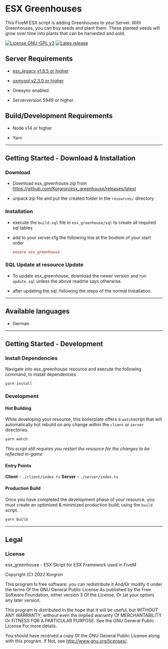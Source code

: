 # ESX Greenhouses

This FiveM ESX script is adding Greenhouses to your Server.
With Greenhouses, you can buy seeds and plant them. These planted seeds will grow over time into plants that can be harvested and sold.

[![License GNU-GPL v3](https://img.shields.io/github/license/Korgron/esx_greenhouse?style=for-the-badge)](https://github.com/Korgron/esx_greenhouse/blob/main/LICENSE "License")
[![Lates release](https://img.shields.io/github/v/release/Korgron/esx_greenhouse?style=for-the-badge)](https://github.com/Korgron/esx_greenhouse/releases/latest)

## Server Requirements

- [esx_legacy v1.8.5 or higher](https://github.com/esx-framework/esx-legacy/releases/latest)

- [oxmysql v2.3.0 or higher](https://github.com/overextended/oxmysql/releases/latest)

- Onesync enabled

- Serverversion 5949 or higher

## Build/Development Requirements

- Node v14 or higher

- Yarn

---

## Getting Started - Download & Installation

### Download

* Download esx_greenhouse.zip from https://github.com/Korgron/esx_greenhouse/releases/latest

* unpack zip file and put the created folder in the `resources/` directory

### Installation

- execute the `build.sql` file in `esx_greenhouse/sql` to create all required sql tables

- add to your server.cfg the following line at the bootom of your start order
  
  ```cfg
  ensure esx_greenhouse
  ```

### SQL Update at resource Update

- To update esx_greenhouse, download the newer version and run `update.sql` unless the above readme says otherwise.

- after updating the sql, following the steps of the normal Installation.

---

## Available languages

- German

---

## Getting Started - Development

### Install Dependencies

Navigate into esx_greenhouse resource and execute the following command, to install dependencies

```batch
yarn install
```

### Development

#### Hot Building

While developing your resource, this boilerplate offers 
a `watch`script that will automatically hot rebuild on any
change within the `client` or `server` directories.

```sh
yarn watch
```

*This script still requires you restart the resource for the
changes to be reflected in-game*

#### Entry Points

**Client** - `./client/index.ts`
**Server** - `./server/index.ts`

#### Production Build

Once you have completed the development phase of your resource,
you must create an optimized & minimized production build, using
the `build` script.

```sh
yarn build
```



---

## Legal

### License

esx_greenhouse - ESX Skript for ESX Framework used in FiveM

Copyright (C) 2022 Korgron

This program Is free software: you can redistribute it And/Or modify it under the terms Of the GNU General Public License As published by the Free Software Foundation, either version 3 Of the License, Or (at your option) any later version.


This program Is distributed In the hope that it will be useful, but WITHOUT ANY WARRANTY; without even the implied warranty Of MERCHANTABILITY Or FITNESS FOR A PARTICULAR PURPOSE. See the GNU General Public License For more details.


You should have received a copy Of the GNU General Public License along with this program. If Not, see http://www.gnu.org/licenses/.
